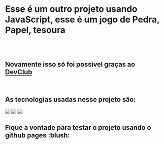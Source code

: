 <h1>Esse é um outro projeto usando JavaScript, esse é um jogo de Pedra, Papel, tesoura</h1>
<br>
<br>
<h2>Novamente isso só foi possivel graças ao  <a href="https://rodolfomori.com.br/devclub">DevClub</a></h2>
<br>
<h2>As tecnologias usadas nesse projeto são:</h2>
<img src=https://img.shields.io/badge/HTML5-E34F26?style=for-the-badge&logo=html5&logoColor=white>
<img src=https://img.shields.io/badge/CSS3-1572B6?style=for-the-badge&logo=css3&logoColor=white>
<img src=https://img.shields.io/badge/JavaScript-F7DF1E?style=for-the-badge&logo=javascript&logoColor=black>

<h2>Fique a vontade para testar o projeto usando o github pages :blush:</h2>
  
